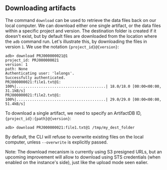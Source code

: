 ## Downloading artifacts

The command `download` can be used to retrieve the data files back on our local computer. We can download either one
single artifact, or the data files within a specific project and version. The destination folder is created if it
doesn't exist, but by default files are downloaded from the location where the `adb` command run. Let's illustrate this,
by downloading the files in version `1`. We use the notation `{project_id}@{version}`:

```
adb> download PRJ000000021@1
project_id: PRJ000000021
version: 1
path: None
Authenticating user: 'lelongs'.
Successfully authenticated.
PRJ000000021:file1.txt@1: 100%|........................................| 18.0/18.0 [00:00<00:00, 31.1kB/s]
PRJ000000021:file2.txt@1: 100%|........................................| 29.0/29.0 [00:00<00:00, 51.4kB/s]
```

To download a single artifact, we need to specify an ArtifactDB ID, `{project_id}:{path}@{version}`:

```
adb> download PRJ000000021:file1.txt@1 /tmp/my_dest_folder
```

By default, the CLI will refuse to overwrite existing files on the local computer, unless `--overwrite` is explicitly
passed.

Note: The download mecanism is currently using S3 presigned URLs, but an upcoming improvement will allow to download
using STS credentials (when enabled on the instance's side), just like the upload mode seen ealier.



